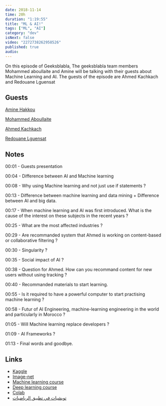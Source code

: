 ```yaml
---
date: 2018-11-14
time: 20h
duration: "1:19:55"
title: "ML & AI!"
tags: ["ML", "AI"]
category: "dev"
isNext: false
video: "2272738262958526"
published: true
audio:
---
```


On this episode of Geeksblabla, The geeksblabla team members Mohammed aboullaite and Amine will be talking with their guests about Machine Learning and AI. The guests of the episode are Ahmed Kachkach and Redouane Lguensat

## Guests

[Amine Hakkou](https://www.facebook.com/hakkou.me)

[Mohammed Aboullaite](https://www.facebook.com/aboullaite)

[Ahmed Kachkach](https://www.facebook.com/kachkach.ahmed)

[Redouane Lguensat](https://www.facebook.com/redouane.lguensat)

## Notes

00:01 - Guests presentation

00:04 - Difference between AI and Machine learning

00:08 - Why using Machine learning and not just use if statements ?

00:13 - Difference between machine learning and data mining + Difference between AI and big data.

00:17 - When machine learning and AI was first introduced. What is the cause of the interest on these subjects in the recent years ?

00:25 - What are the most affected industries ?

00:29 - Are recommanded system that Ahmed is working on content-based or collaborative filtering ?

00:30 - Singularity ?

00:35 - Social impact of AI ?

00:38 - Question for Ahmed. How can you recommand content for new users without using tracking ?

00:40 - Recommanded materials to start learning.

00:55 - Is it required to have a powerful computer to start practising machine learning ?

00:58 - Futur of AI Engineering, machine-learning engineering in the world and particularly in Morocco ?

01:05 - Will Machine learning replace developers ?

01:09 - AI Frameworks ?

01:13 - Final words and goodbye.

## Links

- [Kaggle](https://www.kaggle.com/)
- [Image-net](http://www.image-net.org/)
- [Machine learning course](https://www.coursera.org/learn/machine-learning)
- [Deep learning course](https://www.coursera.org/specializations/deep-learning)
- [Colab](https://colab.research.google.com/)
- [تويشيات في تطبيق الرياضيات](https://www.facebook.com/AppliedMathsInDarija/)

